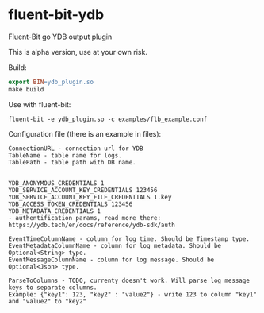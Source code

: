 # fluent-bit-ydb
Fluent-Bit go YDB output plugin

This is alpha version, use at your own risk.

Build:
```makefile
export BIN=ydb_plugin.so
make build
```

Use with fluent-bit:

`fluent-bit -e ydb_plugin.so -c examples/flb_example.conf`

Configuration file (there is an example in files):
```
ConnectionURL - connection url for YDB
TableName - table name for logs.
TablePath - table path with DB name.


YDB_ANONYMOUS_CREDENTIALS 1
YDB_SERVICE_ACCOUNT_KEY_CREDENTIALS 123456
YDB_SERVICE_ACCOUNT_KEY_FILE_CREDENTIALS 1.key
YDB_ACCESS_TOKEN_CREDENTIALS 123456
YDB_METADATA_CREDENTIALS 1
- authentification params, read more there: https://ydb.tech/en/docs/reference/ydb-sdk/auth

EventTimeColumnName - column for log time. Should be Timestamp type.
EventMetadataColumnName - column for log metadata. Should be Optional<String> type.
EventMessageColumnName - column for log message. Should be Optional<Json> type.

ParseToColumns - TODO, currenty doesn't work. Will parse log message keys to separate columns.
Example: {"key1": 123, "key2" : "value2"} - write 123 to column "key1" and "value2" to "key2"
```